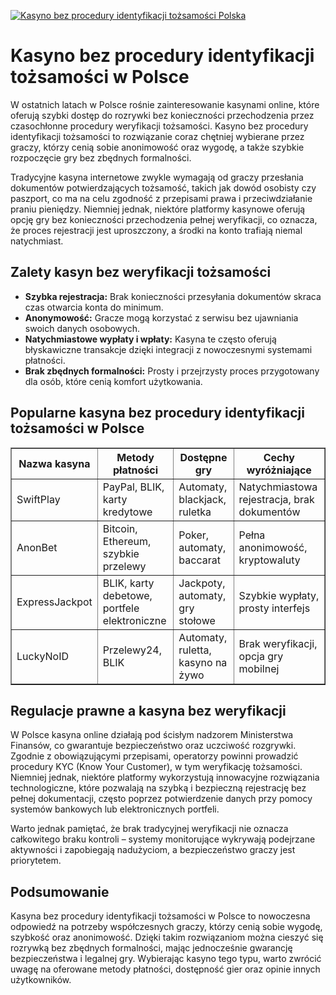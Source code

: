 [![Kasyno bez procedury identyfikacji tożsamości Polska](https://123-caf.pages.dev/gitsignup.png)](https://vrmoo.ru/Bt82HjjY)

<h1>Kasyno bez procedury identyfikacji tożsamości w Polsce</h1> <p>W ostatnich latach w Polsce rośnie zainteresowanie kasynami online, które oferują szybki dostęp do rozrywki bez konieczności przechodzenia przez czasochłonne procedury weryfikacji tożsamości. Kasyno bez procedury identyfikacji tożsamości to rozwiązanie coraz chętniej wybierane przez graczy, którzy cenią sobie anonimowość oraz wygodę, a także szybkie rozpoczęcie gry bez zbędnych formalności.</p> <p>Tradycyjne kasyna internetowe zwykle wymagają od graczy przesłania dokumentów potwierdzających tożsamość, takich jak dowód osobisty czy paszport, co ma na celu zgodność z przepisami prawa i przeciwdziałanie praniu pieniędzy. Niemniej jednak, niektóre platformy kasynowe oferują opcję gry bez konieczności przechodzenia pełnej weryfikacji, co oznacza, że proces rejestracji jest uproszczony, a środki na konto trafiają niemal natychmiast.</p> <h2>Zalety kasyn bez weryfikacji tożsamości</h2> <ul>   <li><strong>Szybka rejestracja:</strong> Brak konieczności przesyłania dokumentów skraca czas otwarcia konta do minimum.</li>   <li><strong>Anonymowość:</strong> Gracze mogą korzystać z serwisu bez ujawniania swoich danych osobowych.</li>   <li><strong>Natychmiastowe wypłaty i wpłaty:</strong> Kasyna te często oferują błyskawiczne transakcje dzięki integracji z nowoczesnymi systemami płatności.</li>   <li><strong>Brak zbędnych formalności:</strong> Prosty i przejrzysty proces przygotowany dla osób, które cenią komfort użytkowania.</li> </ul> <h2>Popularne kasyna bez procedury identyfikacji tożsamości w Polsce</h2> <table border="1" cellpadding="8" cellspacing="0" style="border-collapse: collapse; width: 100%;">   <thead>     <tr>       <th>Nazwa kasyna</th>       <th>Metody płatności</th>       <th>Dostępne gry</th>       <th>Cechy wyróżniające</th>     </tr>   </thead>   <tbody>     <tr>       <td>SwiftPlay</td>       <td>PayPal, BLIK, karty kredytowe</td>       <td>Automaty, blackjack, ruletka</td>       <td>Natychmiastowa rejestracja, brak dokumentów</td>     </tr>     <tr>       <td>AnonBet</td>       <td>Bitcoin, Ethereum, szybkie przelewy</td>       <td>Poker, automaty, baccarat</td>       <td>Pełna anonimowość, kryptowaluty</td>     </tr>     <tr>       <td>ExpressJackpot</td>       <td>BLIK, karty debetowe, portfele elektroniczne</td>       <td>Jackpoty, automaty, gry stołowe</td>       <td>Szybkie wypłaty, prosty interfejs</td>     </tr>     <tr>       <td>LuckyNoID</td>       <td>Przelewy24, BLIK</td>       <td>Automaty, ruletta, kasyno na żywo</td>       <td>Brak weryfikacji, opcja gry mobilnej</td>     </tr>   </tbody> </table> <h2>Regulacje prawne a kasyna bez weryfikacji</h2> <p>W Polsce kasyna online działają pod ścisłym nadzorem Ministerstwa Finansów, co gwarantuje bezpieczeństwo oraz uczciwość rozgrywki. Zgodnie z obowiązującymi przepisami, operatorzy powinni prowadzić procedury KYC (Know Your Customer), w tym weryfikację tożsamości. Niemniej jednak, niektóre platformy wykorzystują innowacyjne rozwiązania technologiczne, które pozwalają na szybką i bezpieczną rejestrację bez pełnej dokumentacji, często poprzez potwierdzenie danych przy pomocy systemów bankowych lub elektronicznych portfeli.</p> <p>Warto jednak pamiętać, że brak tradycyjnej weryfikacji nie oznacza całkowitego braku kontroli – systemy monitorujące wykrywają podejrzane aktywności i zapobiegają nadużyciom, a bezpieczeństwo graczy jest priorytetem.</p> <h2>Podsumowanie</h2> <p>Kasyna bez procedury identyfikacji tożsamości w Polsce to nowoczesna odpowiedź na potrzeby współczesnych graczy, którzy cenią sobie wygodę, szybkość oraz anonimowość. Dzięki takim rozwiązaniom można cieszyć się rozrywką bez zbędnych formalności, mając jednocześnie gwarancję bezpieczeństwa i legalnej gry. Wybierając kasyno tego typu, warto zwrócić uwagę na oferowane metody płatności, dostępność gier oraz opinie innych użytkowników.</p>